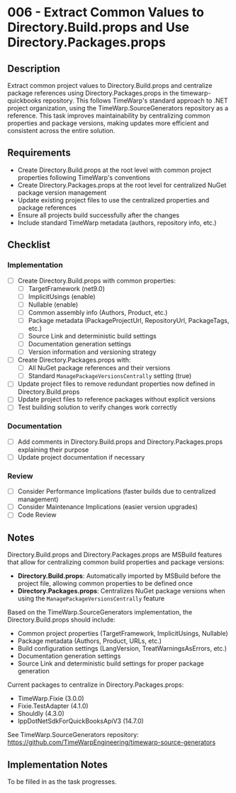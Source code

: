 # 006 - Extract Common Values to Directory.Build.props and Use Directory.Packages.props

## Description

Extract common project values to Directory.Build.props and centralize package references using Directory.Packages.props in the timewarp-quickbooks repository. This follows TimeWarp's standard approach to .NET project organization, using the TimeWarp.SourceGenerators repository as a reference. This task improves maintainability by centralizing common properties and package versions, making updates more efficient and consistent across the entire solution.

## Requirements

- Create Directory.Build.props at the root level with common project properties following TimeWarp's conventions
- Create Directory.Packages.props at the root level for centralized NuGet package version management
- Update existing project files to use the centralized properties and package references
- Ensure all projects build successfully after the changes
- Include standard TimeWarp metadata (authors, repository info, etc.)

## Checklist

### Implementation
- [ ] Create Directory.Build.props with common properties:
  - [ ] TargetFramework (net9.0)
  - [ ] ImplicitUsings (enable)
  - [ ] Nullable (enable)
  - [ ] Common assembly info (Authors, Product, etc.)
  - [ ] Package metadata (PackageProjectUrl, RepositoryUrl, PackageTags, etc.)
  - [ ] Source Link and deterministic build settings
  - [ ] Documentation generation settings
  - [ ] Version information and versioning strategy
- [ ] Create Directory.Packages.props with:
  - [ ] All NuGet package references and their versions
  - [ ] Standard `ManagePackageVersionsCentrally` setting (true)
- [ ] Update project files to remove redundant properties now defined in Directory.Build.props
- [ ] Update project files to reference packages without explicit versions
- [ ] Test building solution to verify changes work correctly

### Documentation
- [ ] Add comments in Directory.Build.props and Directory.Packages.props explaining their purpose
- [ ] Update project documentation if necessary

### Review
- [ ] Consider Performance Implications (faster builds due to centralized management)
- [ ] Consider Maintenance Implications (easier version upgrades)
- [ ] Code Review

## Notes

Directory.Build.props and Directory.Packages.props are MSBuild features that allow for centralizing common build properties and package versions:

- **Directory.Build.props**: Automatically imported by MSBuild before the project file, allowing common properties to be defined once
- **Directory.Packages.props**: Centralizes NuGet package versions when using the `ManagePackageVersionsCentrally` feature

Based on the TimeWarp.SourceGenerators implementation, the Directory.Build.props should include:
- Common project properties (TargetFramework, ImplicitUsings, Nullable)
- Package metadata (Authors, Product, URLs, etc.)
- Build configuration settings (LangVersion, TreatWarningsAsErrors, etc.)
- Documentation generation settings
- Source Link and deterministic build settings for proper package generation

Current packages to centralize in Directory.Packages.props:
- TimeWarp.Fixie (3.0.0)
- Fixie.TestAdapter (4.1.0)
- Shouldly (4.3.0)
- IppDotNetSdkForQuickBooksApiV3 (14.7.0)

See TimeWarp.SourceGenerators repository: https://github.com/TimeWarpEngineering/timewarp-source-generators

## Implementation Notes

To be filled in as the task progresses.
